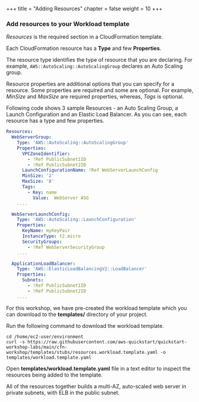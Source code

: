 +++
title = "Adding Resources"
chapter = false
weight = 10
+++

### Add resources to your Workload template

_Resources_ is the required section in a CloudFormation template. 

Each CloudFormation resource has a **Type** and few **Properties**. 

The resource type identifies the type of resource that you are declaring. For example, `AWS::AutoScaling::AutoScalingGroup` declares an Auto Scaling group. 

Resource properties are additional options that you can specify for a resource. Some properties are required and some are optional. For example, _MinSize_ and _MaxSize_ are required properties, whereas, _Tags_ is optional.

Following code shows 3 sample Resources - an Auto Scaling Group, a Launch Configuration and an Elastic Load Balancer. As you can see, each resource has a type and few properties.

```yaml
Resources:
  WebServerGroup:
    Type: 'AWS::AutoScaling::AutoScalingGroup'
    Properties:
      VPCZoneIdentifier:
        - !Ref PublicSubnet1ID
        - !Ref PublicSubnet2ID
      LaunchConfigurationName: !Ref WebServerLaunchConfig
      MinSize: '2'
      MaxSize: '8'
      Tags:
        - Key: name
          Value:  WebServer ASG
    ....

  WebServerLaunchConfig:
    Type: 'AWS::AutoScaling::LaunchConfiguration'
    Properties:
      KeyName: myKeyPair
      InstanceType: t2.micro
      SecurityGroups:
        - !Ref WebServerSecurityGroup
    ....

  ApplicationLoadBalancer:
    Type: 'AWS::ElasticLoadBalancingV2::LoadBalancer'
    Properties:
      Subnets:
        - !Ref PublicSubnet1ID
        - !Ref PublicSubnet2ID
    ....
```

For this workshop, we have pre-created the workload template which you can download to the **templates/** directory of your project.

Run the following command to download the workload template.

```
cd /home/ec2-user/environment
curl -s https://raw.githubusercontent.com/aws-quickstart/quickstart-workshop-labs/main/cfn-workshop/templates/stubs/resources.workload.template.yaml -o templates/workload.template.yaml
```

Open **templates/workload.template.yaml** file in a text editor to inspect the resources being added to the template.

All of the resources together builds a multi-AZ, auto-scaled web server in private subnets, with ELB in the public subnet.